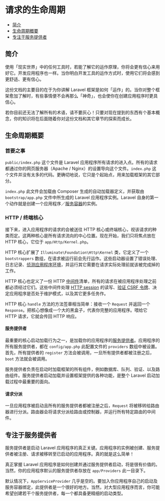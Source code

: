 # 请求的生命周期

- [简介](#introduction)
- [生命周期概要](#lifecycle-overview)
- [专注于服务提供者](#focus-on-service-providers)

<a name="introduction"></a>
## 简介

使用「现实世界」中的任何工具时，若能了解它的运作原理，你将会更有信心来用好它。开发应用程序也一样。当你明白开发工具的运作方式时，使用它们将会感到更舒适、更有信心。

这份文档的主要目的在于为你讲解 Laravel 框架是如何「运作」的。当你对整个框架愈加了解时，有些事情便不会再那么「神奇」，也会使你在创建应用程序时更具信心。

若你目前还无法了解所有的术语，请不要灰心！只要对现在提到的东西有个基本概念，你的知识将在后面随着你对这份文档和其它章节的探索而成长。

<a name="lifecycle-overview"></a>
## 生命周期概要

### 首要之事

`public/index.php` 这个文件是 Laravel 应用程序所有请求的进入点。所有的请求都通过你的网页服务器（Apache / Nginx）的设置导向这个文件。`index.php` 这个文件并没有太多的代码。更确切地说，它只是个起始点，用来加载框架的其它部分。

`index.php` 此文件会加载由 Composer 生成的自动加载器定义，并获取由 `bootstrap/app.php` 文件中所生成的 Laravel 应用程序实例。Laravel 自身的第一个动作就是创建一个应用程序／[服务容器](/docs/{{version}}/container)的实例。

### HTTP / 终端核心

接下来，进入应用程序的请求的会被送往 HTTP 核心或终端核心，视该请求的种类而定。这两种核心是所有请求流向的中心位置。现在开始，我们只将焦点放在 HTTP 核心，它位于 `app/Http/Kernel.php`。

HTTP 核心扩展了 `Illuminate\Foundation\Http\Kernel` 类，它定义了一个 `bootstrappers` 数组，在请求被运行前会先行运作。这些启动器设置了错误处理、日志记录、[侦测应用程序环境](/docs/{{version}}/installation#environment-configuration)，并运行其它需要在请求实际处理前就该被完成掉的工作。

HTTP 核心也定义了一份 HTTP [中间件](/docs/{{version}}/middleware)清单，所有的请求在被应用程序处理之前都必须经过它们。这些中间件处理 [HTTP session](/docs/{{version}}/session) 的读写、[验证 CSRF 令牌](/docs/{{version}}/routing#csrf-protection)、决定应用程序是否处于维护模式，以及其它更多任务作。

HTTP 核心 `handle` 方法的方法签章相当简单：接收一个 `Request` 并返回一个 `Response`。把核心想像成一个大的黑盒子，代表你完整的应用程序。喂给它 HTTP 请求，它就会传回 HTTP 响应。

#### 服务提供者

最重要的核心启动加载行为之一，是加载你的应用程序的[服务提供者](/docs/{{version}}/providers)。应用程序的所有服务提供者，都在 `config/app.php` 此配置文件的 `providers` 数组中被设置。首先，所有提供者的 `register` 方法会被调用，一旦所有提供者都被注册之后，`boot` 方法就会被调用。

服务提供者负责在启动时加载框架的所有组件，例如数据库、队列、验证、以及路由组件。服务提供者启动加载并设置框架提供的各种功能，是整个 Laravel 启动加载过程中最重要的面向。

#### 请求分派

一旦应用程序被启动且所有的服务提供者都被注册之后，`Request` 将被移转给路由器进行分派。路由器会将请求分派给路由或控制器，并运行所有特定路由的中间件。

<a name="focus-on-service-providers"></a>
## 专注于服务提供者

服务提供者是启动 Laravel 应用程序的真正关键。应用程序的实例被创建、服务提供者被注册、请求被移转至已启动的应用程序。真的就是这么简单！

真正掌握 Laravel 应用程序是如何创建并通过服务提供者启动，将是很有价值的。当然，你的应用程序默认的服务提供者存放在 `app/Providers` 此一目录下。

默认情况下，`AppServiceProvider` 几乎是空的。要加入你应用程序自己的启动及服务容器绑定，此提供者是一个很好的地方。当然，对大型应用程序而言，你可能希望创建若干个服务提供者，每一个都具备更精细的启动类型。

